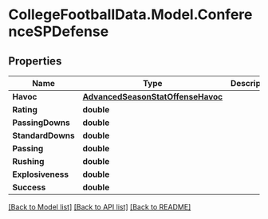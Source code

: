 # CollegeFootballData.Model.ConferenceSPDefense

## Properties

Name | Type | Description | Notes
------------ | ------------- | ------------- | -------------
**Havoc** | [**AdvancedSeasonStatOffenseHavoc**](AdvancedSeasonStatOffenseHavoc.md) |  | 
**Rating** | **double** |  | 
**PassingDowns** | **double** |  | 
**StandardDowns** | **double** |  | 
**Passing** | **double** |  | 
**Rushing** | **double** |  | 
**Explosiveness** | **double** |  | 
**Success** | **double** |  | 

[[Back to Model list]](../../README.md#documentation-for-models) [[Back to API list]](../../README.md#documentation-for-api-endpoints) [[Back to README]](../../README.md)

